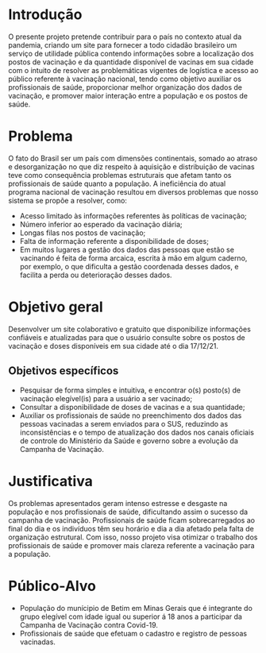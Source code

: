 # Introdução 
O presente projeto pretende contribuir para o país no contexto atual da pandemia, criando um site para fornecer a todo cidadão brasileiro um serviço de utilidade pública contendo informações sobre a localização dos postos de vacinação e da quantidade disponível de vacinas em sua cidade com o intuito de resolver as problemáticas vigentes de logística e acesso ao público referente à vacinação nacional, tendo como objetivo auxiliar os profissionais de saúde, proporcionar melhor organização dos dados de vacinação, e promover maior interação entre a população e os postos de saúde. 
 
# Problema
O fato do Brasil ser um país com dimensões continentais, somado ao atraso e desorganização no que diz respeito à aquisição e distribuição de vacinas teve como consequência problemas estruturais que afetam tanto os profissionais de saúde quanto a população.
A ineficiência do atual programa nacional de vacinação resultou em diversos problemas que nosso sistema se propõe a resolver, como:
 - Acesso limitado às informações referentes às políticas de vacinação;
 - Número inferior ao esperado da vacinação diária;
 - Longas filas nos postos de vacinação;
 - Falta de informação referente a disponibilidade de doses;
 - Em muitos lugares a gestão dos dados das pessoas que estão se vacinando é feita de forma arcaica, escrita à mão em algum caderno, por exemplo, o que dificulta a gestão            coordenada desses dados, e facilita a perda ou deterioração desses dados. 
 
# Objetivo geral 
Desenvolver um site colaborativo e gratuito que disponibilize informações confiáveis e atualizadas para que o usuário consulte sobre os postos de vacinação e doses disponíveis em sua cidade até o dia 17/12/21. 
## Objetivos específicos 
 - Pesquisar de forma simples e intuitiva, e encontrar o(s) posto(s) de vacinação elegível(is) para a usuário a ser vacinado;   
 - Consultar a disponibilidade de doses de vacinas e a sua quantidade;   
 - Auxiliar os profissionais de saúde no preenchimento dos dados das pessoas vacinadas a serem enviados para o SUS, reduzindo as inconsistências e o tempo de atualização dos dados    nos canais oficiais de controle do Ministério da Saúde e governo sobre a evolução da Campanha de Vacinação. 
 
# Justificativa 
Os problemas apresentados geram intenso estresse e desgaste na população e nos profissionais de saúde, dificultando assim o sucesso da campanha de vacinação. Profissionais de saúde ficam sobrecarregados ao final do dia e os indivíduos têm seu horário e dia a dia afetado pela falta de organização estrutural. Com isso, nosso projeto visa otimizar o trabalho dos profissionais de saúde e promover mais clareza referente a vacinação para a população. 
 
# Público-Alvo 
 - População do munícipio de Betim em Minas Gerais que é integrante do grupo elegível com idade igual ou superior á 18 anos a participar da Campanha de Vacinação contra Covid-19. 
 - Profissionais de saúde que efetuam o cadastro e registro de pessoas vacinadas. 
